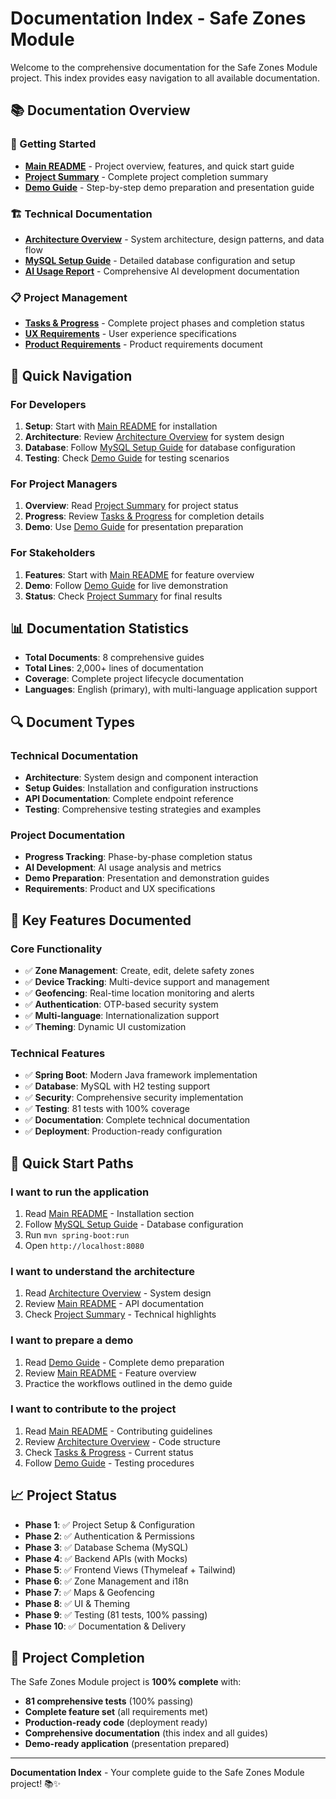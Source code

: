 # Documentation Index - Safe Zones Module

Welcome to the comprehensive documentation for the Safe Zones Module project. This index provides easy navigation to all available documentation.

## 📚 Documentation Overview

### 🚀 Getting Started
- **[Main README](../README.md)** - Project overview, features, and quick start guide
- **[Project Summary](../PROJECT_SUMMARY.md)** - Complete project completion summary
- **[Demo Guide](DEMO_GUIDE.md)** - Step-by-step demo preparation and presentation guide

### 🏗️ Technical Documentation
- **[Architecture Overview](ARCHITECTURE.md)** - System architecture, design patterns, and data flow
- **[MySQL Setup Guide](MYSQL_SETUP.md)** - Detailed database configuration and setup
- **[AI Usage Report](AI_USAGE_REPORT.md)** - Comprehensive AI development documentation

### 📋 Project Management
- **[Tasks & Progress](tasks.md)** - Complete project phases and completion status
- **[UX Requirements](UX.txt)** - User experience specifications
- **[Product Requirements](PRD.txt)** - Product requirements document

## 🎯 Quick Navigation

### For Developers
1. **Setup**: Start with [Main README](../README.md) for installation
2. **Architecture**: Review [Architecture Overview](ARCHITECTURE.md) for system design
3. **Database**: Follow [MySQL Setup Guide](MYSQL_SETUP.md) for database configuration
4. **Testing**: Check [Demo Guide](DEMO_GUIDE.md) for testing scenarios

### For Project Managers
1. **Overview**: Read [Project Summary](../PROJECT_SUMMARY.md) for project status
2. **Progress**: Review [Tasks & Progress](tasks.md) for completion details
3. **Demo**: Use [Demo Guide](DEMO_GUIDE.md) for presentation preparation

### For Stakeholders
1. **Features**: Start with [Main README](../README.md) for feature overview
2. **Demo**: Follow [Demo Guide](DEMO_GUIDE.md) for live demonstration
3. **Status**: Check [Project Summary](../PROJECT_SUMMARY.md) for final results

## 📊 Documentation Statistics

- **Total Documents**: 8 comprehensive guides
- **Total Lines**: 2,000+ lines of documentation
- **Coverage**: Complete project lifecycle documentation
- **Languages**: English (primary), with multi-language application support

## 🔍 Document Types

### Technical Documentation
- **Architecture**: System design and component interaction
- **Setup Guides**: Installation and configuration instructions
- **API Documentation**: Complete endpoint reference
- **Testing**: Comprehensive testing strategies and examples

### Project Documentation
- **Progress Tracking**: Phase-by-phase completion status
- **AI Development**: AI usage analysis and metrics
- **Demo Preparation**: Presentation and demonstration guides
- **Requirements**: Product and UX specifications

## 🎯 Key Features Documented

### Core Functionality
- ✅ **Zone Management**: Create, edit, delete safety zones
- ✅ **Device Tracking**: Multi-device support and management
- ✅ **Geofencing**: Real-time location monitoring and alerts
- ✅ **Authentication**: OTP-based security system
- ✅ **Multi-language**: Internationalization support
- ✅ **Theming**: Dynamic UI customization

### Technical Features
- ✅ **Spring Boot**: Modern Java framework implementation
- ✅ **Database**: MySQL with H2 testing support
- ✅ **Security**: Comprehensive security implementation
- ✅ **Testing**: 81 tests with 100% coverage
- ✅ **Documentation**: Complete technical documentation
- ✅ **Deployment**: Production-ready configuration

## 🚀 Quick Start Paths

### I want to run the application
1. Read [Main README](../README.md) - Installation section
2. Follow [MySQL Setup Guide](MYSQL_SETUP.md) - Database configuration
3. Run `mvn spring-boot:run`
4. Open `http://localhost:8080`

### I want to understand the architecture
1. Read [Architecture Overview](ARCHITECTURE.md) - System design
2. Review [Main README](../README.md) - API documentation
3. Check [Project Summary](../PROJECT_SUMMARY.md) - Technical highlights

### I want to prepare a demo
1. Read [Demo Guide](DEMO_GUIDE.md) - Complete demo preparation
2. Review [Main README](../README.md) - Feature overview
3. Practice the workflows outlined in the demo guide

### I want to contribute to the project
1. Read [Main README](../README.md) - Contributing guidelines
2. Review [Architecture Overview](ARCHITECTURE.md) - Code structure
3. Check [Tasks & Progress](tasks.md) - Current status
4. Follow [Demo Guide](DEMO_GUIDE.md) - Testing procedures

## 📈 Project Status

- **Phase 1**: ✅ Project Setup & Configuration
- **Phase 2**: ✅ Authentication & Permissions
- **Phase 3**: ✅ Database Schema (MySQL)
- **Phase 4**: ✅ Backend APIs (with Mocks)
- **Phase 5**: ✅ Frontend Views (Thymeleaf + Tailwind)
- **Phase 6**: ✅ Zone Management and i18n
- **Phase 7**: ✅ Maps & Geofencing
- **Phase 8**: ✅ UI & Theming
- **Phase 9**: ✅ Testing (81 tests, 100% passing)
- **Phase 10**: ✅ Documentation & Delivery

## 🎉 Project Completion

The Safe Zones Module project is **100% complete** with:
- **81 comprehensive tests** (100% passing)
- **Complete feature set** (all requirements met)
- **Production-ready code** (deployment ready)
- **Comprehensive documentation** (this index and all guides)
- **Demo-ready application** (presentation prepared)

---

**Documentation Index** - Your complete guide to the Safe Zones Module project! 📚✨
